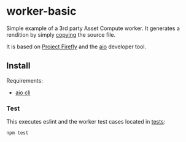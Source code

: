 # worker-basic

Simple example of a 3rd party Asset Compute worker. It generates a rendition by simply [copying](https://github.com/adobe/asset-compute-example-workers/blob/master/projects/worker-basic/worker-basic.js#L19) the source file.

It is based on [Project Firefly](https://github.com/AdobeDocs/project-firefly) and the [aio](https://github.com/adobe/aio-cli) developer tool.

## Install

Requirements:

* [aio cli](https://github.com/adobe/aio-cli)

### Test
This executes eslint and the worker test cases located in [tests](tests):

```
npm test
```
